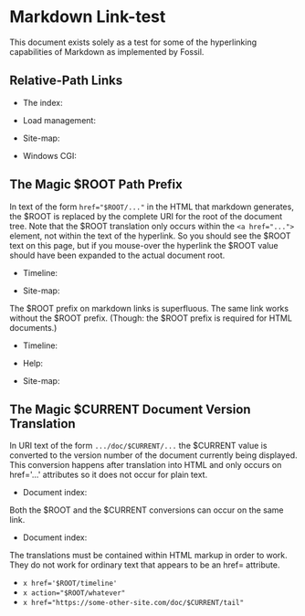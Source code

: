 # Markdown Link-test

This document exists solely as a test for some of the hyperlinking
capabilities of Markdown as implemented by Fossil.

## Relative-Path Links

  *   The index: [](../index.wiki)

  *   Load management: [](../loadmgmt.md)

  *   Site-map:  [](../../../../sitemap)

  *   Windows CGI: [](../server/windows/cgi.md)

## The Magic $ROOT Path Prefix

In text of the form `href="$ROOT/..."` in the HTML that markdown
generates, the $ROOT is replaced by the complete URI for the root 
of the document tree.
Note that the $ROOT translation only occurs within the `<a href="...">`
element, not within the text of the hyperlink.  So you should see the
$ROOT text on this page, but if you mouse-over the hyperlink the $ROOT
value should have been expanded to the actual document root.

  *   Timeline: []($ROOT/timeline)

  *   Site-map:  []($ROOT/sitemap)

The $ROOT prefix on markdown links is superfluous.  The same link
works without the $ROOT prefix.  (Though: the $ROOT prefix is required
for HTML documents.)

  *   Timeline:  [](/timeline)

  *   Help: [](/help/help)

  *   Site-map:  [](/sitemap)

## The Magic $CURRENT Document Version Translation

In URI text of the form `.../doc/$CURRENT/...` the
$CURRENT value is converted to the version number of the document
currently being displayed.  This conversion happens after translation
into HTML and only occurs on href='...' attributes so it does not occur
for plain text.

  *   Document index:  [](/doc/$CURRENT/www/index.wiki)

Both the $ROOT and the $CURRENT conversions can occur on the same link.

  *   Document index:  []($ROOT/doc/$CURRENT/www/index.wiki)

The translations must be contained within HTML markup in order to work.
They do not work for ordinary text that appears to be an href= attribute.

  *   `x href='$ROOT/timeline'`
  *   `x action="$ROOT/whatever"`
  *   `x href="https://some-other-site.com/doc/$CURRENT/tail"`

